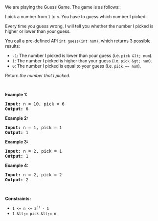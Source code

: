 We are playing the Guess Game. The game is as follows:

I pick a number from `` 1 `` to `` n ``. You have to guess which number I picked.

Every time you guess wrong, I will tell you whether the number I picked is higher or lower than your guess.

You call a pre-defined API `` int guess(int num) ``, which returns 3 possible results:

*   `` -1 ``: The number I picked is lower than your guess (i.e. `` pick &lt; num ``).
*   `` 1 ``: The number I picked is higher than your guess (i.e. `` pick &gt; num ``).
*   `` 0 ``: The number I picked is equal to your guess (i.e. `` pick == num ``).

Return _the number that I picked_.

&nbsp;

__Example 1:__

<pre><strong>Input:</strong> n = 10, pick = 6
<strong>Output:</strong> 6
</pre>

__Example 2:__

<pre><strong>Input:</strong> n = 1, pick = 1
<strong>Output:</strong> 1
</pre>

__Example 3:__

<pre><strong>Input:</strong> n = 2, pick = 1
<strong>Output:</strong> 1
</pre>

__Example 4:__

<pre><strong>Input:</strong> n = 2, pick = 2
<strong>Output:</strong> 2
</pre>

&nbsp;

__Constraints:__

*   <code>1 &lt;= n &lt;= 2<sup>31</sup> - 1</code>
*   `` 1 &lt;= pick &lt;= n ``